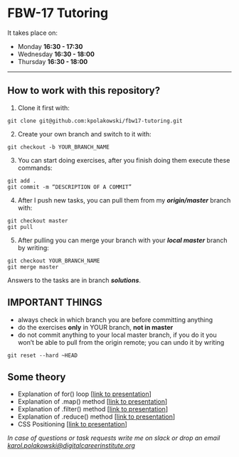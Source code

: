 # FBW-17 Tutoring
It takes place on:
- Monday **16:30 - 17:30**
- Wednesday **16:30 - 18:00**
- Thursday **16:30 - 18:00**

---


## How to work with this repository?

1. Clone it first with:

```
git clone git@github.com:kpolakowski/fbw17-tutoring.git
```

2. Create your own branch and switch to it with:

```
git checkout -b YOUR_BRANCH_NAME
```

3. You can start doing exercises, after you finish doing them execute these commands:

```
git add .
git commit -m “DESCRIPTION OF A COMMIT”
```

4. After I push new tasks, you can pull them from my **_origin/master_** branch with:

```
git checkout master
git pull
```

5. After pulling you can merge your branch with your **_local master_** branch by writing:

```
git checkout YOUR_BRANCH_NAME
git merge master
```

Answers to the tasks are in branch **_solutions_**.

## IMPORTANT THINGS

- always check in which branch you are before committing anything
- do the exercises **only** in YOUR branch, **not in master**
- do not commit anything to your local master branch, if you do it you won’t be able to pull from the origin remote; you can undo it by writing

```
git reset --hard ~HEAD
```
## Some theory
- Explanation of for() loop [[link to presentation](https://docs.google.com/presentation/d/13lbxwkMOszzganDVPB0VMpAHTIP_dE7YUoBetAzw5D8/edit?usp=sharing)]
- Explanation of .map() method [[link to presentation](https://docs.google.com/presentation/d/14zIdVLMu-o2xIJ_2YOKoE3zDxUvZHGKiaB97G-sWvwk/edit?usp=sharing)]
- Explanation of .filter() method [[link to presentation](https://docs.google.com/presentation/d/1t89PQF5Fv4hvPIQPVXlkp8-c1jGZAMo8TBYyafyoK2w/edit?usp=sharing)]
- Explanation of .reduce() method [[link to presentation](https://docs.google.com/presentation/d/1IZhpjFQwOqoq1lsPJnPm_UHiSbIQk_AmnpTbEFAC82Q/edit?usp=sharing)]
- CSS Positioning [[link to presentation](https://docs.google.com/presentation/d/1-Vw8SEsixuC6o2aOoqeXR4BinEpdeIblYQ2OjTCA5JU/edit?usp=sharing)]

*In case of questions or task requests write me on slack or drop an email karol.polakowski@digitalcareerinstitute.org*

